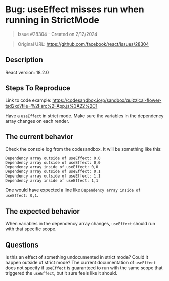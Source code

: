 # Bug: useEffect misses run when running in StrictMode

> Issue #28304 - Created on 2/12/2024

> Original URL: https://github.com/facebook/react/issues/28304

## Description

React version: 18.2.0

## Steps To Reproduce

Link to code example: https://codesandbox.io/p/sandbox/quizzical-flower-tsd2xd?file=%2Fsrc%2FApp.js%3A22%2C1

Have a `useEffect` in strict mode. Make sure the variables in the dependency array changes on each render.


## The current behavior

Check the console log from the codesandbox. It will be something like this:

```
Dependency array outside of useEffect: 0,0
Dependency array outside of useEffect: 0,0
Dependency array inside of useEffect: 0,0
Dependency array outside of useEffect: 0,1
Dependency array outside of useEffect: 1,1
Dependency array inside of useEffect: 1,1
```

One would have expected a line like `Dependency array inside of useEffect: 0,1`.

## The expected behavior

When variables in the dependency array changes, `useEffect` should run with that specific scope.

## Questions

Is this an effect of something undocumented in strict mode? Could it happen outside of strict mode? The current documentation of `useEffect` does not specify if `useEffect` is guaranteed to run with the same scope that triggered the `useEffect`, but it sure feels like it should.
